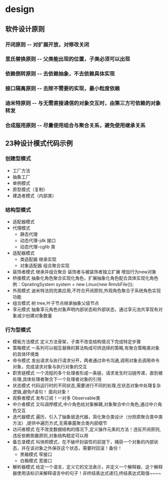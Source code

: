 # design
## 软件设计原则
### 开闭原则 -- 对扩展开放，对修改关闭
### 里氏替换原则 -- 父类能出现的位置，子类必须可以出现  
### 依赖倒转原则 -- 去依赖抽象，不去依赖具体实现
### 接口隔离原则 -- 去除不需要的实现，最小粒度依赖
### 迪米特原则 -- 与无需直接通信的对象交互时，由第三方可依赖的对象转发
### 合成服用原则 -- 尽量使用组合与聚合关系，避免使用继承关系
## 23种设计模式代码示例
### 创建型模式
+ 工厂方法
+ 抽象工厂
+ 单例模式 
+ 原型模式（复制）
+ 建造者模式（内部类）
### 结构型模式
+ 适配器模式 
+ 代理模式  
  + 静态代理
  + 动态代理-jdk   接口
  + 动态代理-cglib 类
+ 适配器模式
  + 类适配器   继承实现
  + 对象适配器 组合聚合实现
+ 装饰者模式 继承并组合聚合 装饰者与被装饰者独立扩展 增加行为new对象
+ 桥接模式 抽象化角色聚合实现化角色，扩展抽象化角色配合具体实现化角色 例：OpratingSystem system = new Linux(new RmvbFile());
+ 外观模式 迪米特法则完美应用,不符合开闭原则,外观角色聚合子系统角色实现功能
+ 组合模式 树 tree,叶子节点继承抽象父级节点
+ 享元模式 抽象享元角色对象声明内部状态和外部状态，通过享元池共享现有对象减少创建对象数量
### 行为型模式
+ 模板方法模式 定义方法骨架，子类不改变结构情况下完成特定步骤
+ 策略模式 一系列可以相互替换的算法构成可供选择的策略,有聚合策略类对象的具体环境类
+ 命令模式 发出请求与执行请求分开，两者通过命令沟通,调用对象去调用命令对象，完成请求对象与执行对象的交互
+ 职责链模式 一个流程的多个处理者形成一条链，请求发生时沿链传递，直到被处理,具体处理者聚合下一个处理者对象的引用
+ 状态模式 代码运行时的不同状态,需要进行不同的处理,在状态对象中处理复杂逻辑,避免if语句！ 面向对象！
+ 观察者模式 发布订阅！一对多 Observable类
+ 中介者模式 又叫调停模式,中介角色给对象解耦,对象聚合中介角色,通过中介角色交互
+ 迭代器模式 遍历，引入了抽象层迭代器，简化聚合类设计（分担原聚合类中类方法）,提供中遍历方式,无需暴露聚合类内部细节
+ 访问者模式 在不改变数据结构的情况下,定义操作元素的方法！违反开闭原则,违反依赖倒置原则,对象结构稳定可以用
+ 备忘录模式 叫快照模式，在不破坏封装性的前提下，捕获一个对象的内部状态，并在该对象之外保存这个状态，需要时回滚！备份！
  + 黑箱模式 窄接口
  + 白箱模式 宽接口
+ 解析器模式 给定一个语言，定义它的文法表示，并定义一个解释器，这个解释器使用该标识来解释语言中的句子！非终结表达式递归,终结表达式取值~~~~


